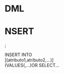 # DML
<b><h1>NSERT</h1></b>;<p>
INSERT INTO <nombre-de-la-tabla> <br>
  [(atributo1,atributo2,...)] <br>
  (VALUES(<valor1>,<valor2>...)OR SELECT...<br>
